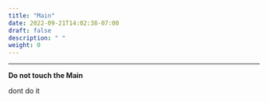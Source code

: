 ```yaml
---
title: "Main"
date: 2022-09-21T14:02:38-07:00
draft: false
description: " "
weight: 0
---
```


---

**Do not touch the Main**

dont do it
    